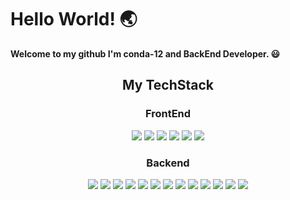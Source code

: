 
<h1>Hello World! 🌏</h1>
<p><b>Welcome to my github I'm conda-12 and BackEnd Developer. 😃</b></p>
<h2 align="center"> My TechStack </h2>
<h3 align="center">FrontEnd</h3>
<p align="center">
	<img src="https://img.shields.io/badge/HTML5-E34F26?style=flat-square&logo=HTML5&logoColor=white"/>
	<img src="https://img.shields.io/badge/CSS3-1572B6?style=flat-square&logo=CSS3&logoColor=white"/>
	<img src="https://img.shields.io/badge/JAVASCRIPT-F7DF1E?style=flat-square&logo=JavaScript&logoColor=white"/>
	<img src="https://img.shields.io/badge/React-61DAFB?style=flat-square&logo=React&logoColor=black"/>
	<img src="https://img.shields.io/badge/Tailwind CSS-06B6D4?style=flat-square&logo=Tailwind CSS&logoColor=white"/>
	<img src="https://img.shields.io/badge/THYMELEAF-005F0F?style=flat-square&logo=Thymeleaf&logoColor=white"/>
</p>
<h3 align="center">Backend</h3>
<p align="center">
	<img src="https://img.shields.io/badge/Elixir-4B275F?style=flat-square&logo=Elixir&logoColor=white"/>
	<img src="https://img.shields.io/badge/phoenixframework-FD4F00?style=flat-square&logo=Phoenix Framework&logoColor=white"/>
	<img src="https://img.shields.io/badge/Java-007396?style=flat-square&logo=Java&logoColor=white"/>
	<img src="https://img.shields.io/badge/Typescript-3178C6?style=flat-square&logo=Typescript&logoColor=white"/>
	<img src="https://img.shields.io/badge/SPRING-6DB33F?style=flat-square&logo=Spring&logoColor=white"/>
	<img src="https://img.shields.io/badge/SPRING BOOT-6DB33F?style=flat-square&logo=Spring Boot&logoColor=white"/>
	<img src="https://img.shields.io/badge/MYBATIS-59666C?style=flat-square&logoColor=white"/>
	<img src="https://img.shields.io/badge/HIBERNATE-59666C?style=flat-square&logo=Hibernate&logoColor=white"/>
	<img src="https://img.shields.io/badge/MYSQL-4479A1?style=flat-square&logo=MySQL&logoColor=white"/>
	<img src="https://img.shields.io/badge/PostgreSQL-4169E1?style=flat-square&logo=PostgreSQL&logoColor=white"/>
	<img src="https://img.shields.io/badge/Selenium-43B02A?style=flat-square&logo=Selenium&logoColor=white"/>
	<img src="https://img.shields.io/badge/Amazon AWS-232F3E?style=flat-square&logo=amazonaws&logoColor=white"/>
	<img src="https://img.shields.io/badge/Docker-2496ED?style=flat-square&logo=Docker&logoColor=white"/>
</p>
